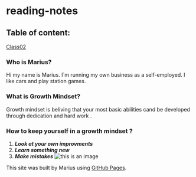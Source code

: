 # reading-notes
## Table of content:
[Class02](https://masok87.github.io/raeding-notes/class02/)

### Who is Marius?
Hi my name is Marius. I`m running my own business as a self-employed.
I like cars and play station games.

### What is Growth Mindset? 
 Growth mindset is beliving that your most basic abilities cand be developed through dedication and hard work . 
### How to keep yourself in a growth mindset ?

1. ***Look at your own improvments***
2. ***Learn something new***
3. ***Make mistakes***
![this is an image](https://img.freepik.com/premium-vector/businessman-holding-light-bulb-put-think-growth-mindset-different-fixed-mindset-concept_101179-865.jpg?w=2000)




This site was built by Marius  using [GitHub Pages](https://masok87.github.io/raeding-notes).

